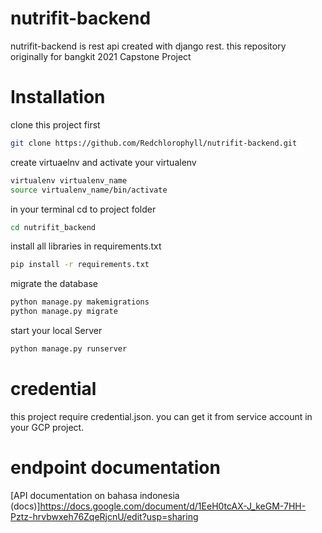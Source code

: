 # nutrifit-backend

nutrifit-backend is rest api created with django rest. this repository originally for bangkit 2021 Capstone Project

# Installation

clone this project first

```bash
git clone https://github.com/Redchlorophyll/nutrifit-backend.git
```

create virtuaelnv and activate your virtualenv

```bash
virtualenv virtualenv_name
source virtualenv_name/bin/activate
```

in your terminal cd to project folder

```bash
cd nutrifit_backend
```

install all libraries in requirements.txt

```bash
pip install -r requirements.txt
```

migrate the database

```bash
python manage.py makemigrations
python manage.py migrate
```

start your local Server

```bash
python manage.py runserver
```

# credential

this project require credential.json. you can get it from service account in your GCP project.

# endpoint documentation

[API documentation on bahasa indonesia (docs)]https://docs.google.com/document/d/1EeH0tcAX-J_keGM-7HH-Pztz-hrvbwxeh76ZqeRjcnU/edit?usp=sharing
